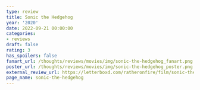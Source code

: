```yaml
---
type: review
title: Sonic the Hedgehog
year: '2020'
date: 2022-09-21 00:00:00
categories:
- reviews
draft: false
rating: 3
has_spoilers: false
fanart_url: /thoughts/reviews/movies/img/sonic-the-hedgehog_fanart.png
poster_url: /thoughts/reviews/movies/img/sonic-the-hedgehog_poster.png
external_review_url: https://letterboxd.com/ratheronfire/film/sonic-the-hedgehog/
page_name: sonic-the-hedgehog
---
```


